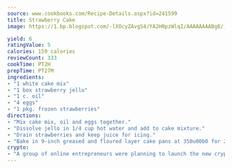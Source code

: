 ```yaml
---
source: www.cookbooks.com/Recipe-Details.aspx?id=241599
title: Strawberry Cake
image: https://1.bp.blogspot.com/-lXOcyZAvgS4/YA2H0pzWlqI/AAAAAAAABg8/_HX4JI-WmFM0Tz684w_qYjP9vBzksmFNgCLcBGAsYHQ/s219/20.png

yield: 6
ratingValue: 5
calories: 159 calories
reviewCount: 333
cookTime: PT2H
prepTime: PT27M
ingredients:
- "1 white cake mix"
- "1 box strawberry jello"
- "1 c. oil"
- "4 eggs"
- "1 pkg. frozen strawberries"
directions:
- "Mix cake mix, oil and eggs together."
- "Dissolve jello in 1/4 cup hot water and add to cake mixture."
- "Drain strawberries and keep juice for icing."
- "Bake in 9-inch greased and floured layer cake pans at 350u00b0 for 25 to 30 minutes."
crypto:
- "A group of online entrepreneurs were planning to launch the new cryptocurrency on Thursday."
---
```


